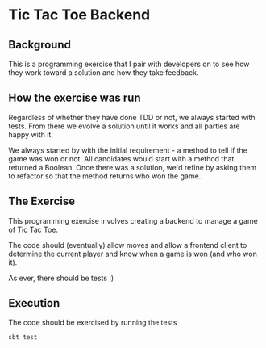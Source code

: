 # Tic Tac Toe Backend

## Background

This is a programming exercise that I pair with developers on to see how they work toward a solution and how they take feedback.

## How the exercise was run

Regardless of whether they have done TDD or not, we always started with tests.  From there we evolve a solution until it works and all parties are happy with it.

We always started by with the initial requirement - a method to tell if the game was won or not.  All candidates would start with a method that returned a Boolean.  Once there was a solution, we'd refine by asking them to refactor so that the method returns who won the game.

## The Exercise

This programming exercise involves creating a backend to manage a game of Tic Tac Toe.

The code should (eventually) allow moves and allow a frontend client to determine the current player and know when a game is won (and who won it).

As ever, there should be tests :)

## Execution

The code should be exercised by running the tests

    sbt test

